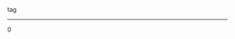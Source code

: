 <!DOCTYPE html>
<html>
<head>
	<meta charset="utf-8">
	<meta name="viewport" content="width=device-width, initial-scale=1">
	<title>mini wiki.</title>
	<link rel="stylesheet" href="wiki/styles/wiki.css">
</head>
<body>
<div class="wiki__container">
<a class="page__header">tag<a>
<hr>
<div class="article__container">
<p>0</p>
</div>
</div>
</body>
</html>